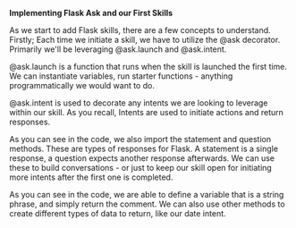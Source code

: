 **Implementing Flask Ask and our First Skills**

As we start to add Flask skills, there are a few concepts to understand. Firstly; Each time we initiate a skill, we have to utilize the @ask decorator. Primarily we'll be leveraging @ask.launch and @ask.intent. 

@ask.launch is a function that runs when the skill is launched the first time. We can instantiate variables, run starter functions - anything programmatically we would want to do. 

@ask.intent is used to decorate any intents we are looking to leverage within our skill. As you recall, Intents are used to initiate actions and return responses. 

As you can see in the code, we also import the statement and question methods. These are types of responses for Flask. A statement is a single response, a question expects another response afterwards. We can use these to build conversations - or just to keep our skill open for initiating more intents after the first one is completed. 

As you can see in the code, we are able to define a variable that is a string phrase, and simply return the comment. We can also use other methods to create different types of data to return, like our date intent. 